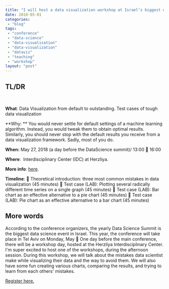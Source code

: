 ```yaml
---
title: "I will host a data visualization workshop at Israel’s biggest data science event"
date: 2018-05-01
categories: 
 - "blog"
tags: 
 - "conference"
 - "data-science"
 - "data-visualisation"
 - "data-visualization"
 - "dataviz"
 - "teaching"
 - "workshop"
layout: "post"
---
```


## TL/DR

 

**What**: Data Visualization from default to outstanding. Test cases of tough data visualization

**Why: **  You would never settle for default settings of a machine learning algorithm. Instead, you would tweak them to obtain optimal results. Similarly, you should never stop with the default results you receive from a data visualization framework. Sadly, most of you do.

**When:** May 27, 2018 (a day before the DataScience summit)/ 13:00  16:00

**Where**:  Interdisciplinary Center (IDC) at Herzliya.

**More info**: [here](https://events.bizzabo.com/DataScienceSummit2018/agenda/speakers/264279).

**Timeline**:
 Theoretical introduction: three most common mistakes in data visualization (45 minutes)
 Test case (LAB): Plotting several radically different time series on a single graph (45 minutes)
 Test case (LAB): Bar chart as an effective alternative to a pie chart (45 minutes)
 Test case (LAB): Pie chart as an effective alternative to a bar chart (45 minutes)

## More words

According to the conference organizers, the yearly Data Science Summit is the biggest data science event in Israel. This year, the conference will take place in Tel Aviv on Monday, May  One day before the main conference, there will be a workshop day, hosted at the Herzliya Interdisciplinary Center. I'm super excited to host one of the workshops, during the afternoon session. During this workshop, we will talk about the mistakes data scientist make while visualizing their data and the way to avoid them. We will also have some fun creating various charts, comparing the results, and trying to learn from each others' mistakes.

[Register here.](https://docs.google.com/forms/d/e/1FAIpQLScVfWvo0XFl--pJtBBX_Wc3h2gV6hnk5-pnmM3O5XAxtMI8_g/viewform)
